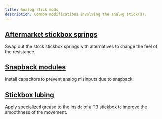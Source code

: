 ```yaml
---
title: Analog stick mods
description: Common modifications involving the analog stick(s).
---
```


## [Aftermarket stickbox springs](./mods/springs)

Swap out the stock stickbox springs with alternatives to change the feel of the resistance.

## [Snapback modules](./mods/snapback)

Install capacitors to prevent analog misinputs due to snapback.

## [Stickbox lubing](./mods/lubing)

Apply specialized grease to the inside of a T3 stickbox to improve the smoothness of the movement.
